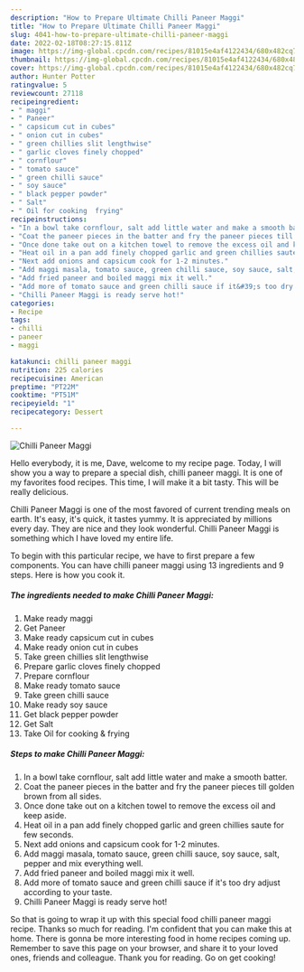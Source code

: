 ```yaml
---
description: "How to Prepare Ultimate Chilli Paneer Maggi"
title: "How to Prepare Ultimate Chilli Paneer Maggi"
slug: 4041-how-to-prepare-ultimate-chilli-paneer-maggi
date: 2022-02-18T08:27:15.811Z
image: https://img-global.cpcdn.com/recipes/81015e4af4122434/680x482cq70/chilli-paneer-maggi-recipe-main-photo.jpg
thumbnail: https://img-global.cpcdn.com/recipes/81015e4af4122434/680x482cq70/chilli-paneer-maggi-recipe-main-photo.jpg
cover: https://img-global.cpcdn.com/recipes/81015e4af4122434/680x482cq70/chilli-paneer-maggi-recipe-main-photo.jpg
author: Hunter Potter
ratingvalue: 5
reviewcount: 27118
recipeingredient:
- " maggi"
- " Paneer"
- " capsicum cut in cubes"
- " onion cut in cubes"
- " green chillies slit lengthwise"
- " garlic cloves finely chopped"
- " cornflour"
- " tomato sauce"
- " green chilli sauce"
- " soy sauce"
- " black pepper powder"
- " Salt"
- " Oil for cooking  frying"
recipeinstructions:
- "In a bowl take cornflour, salt add little water and make a smooth batter."
- "Coat the paneer pieces in the batter and fry the paneer pieces till golden brown from all sides."
- "Once done take out on a kitchen towel to remove the excess oil and keep aside."
- "Heat oil in a pan add finely chopped garlic and green chillies saute for few seconds."
- "Next add onions and capsicum cook for 1-2 minutes."
- "Add maggi masala, tomato sauce, green chilli sauce, soy sauce, salt, pepper and mix everything well."
- "Add fried paneer and boiled maggi mix it well."
- "Add more of tomato sauce and green chilli sauce if it&#39;s too dry adjust according to your taste."
- "Chilli Paneer Maggi is ready serve hot!"
categories:
- Recipe
tags:
- chilli
- paneer
- maggi

katakunci: chilli paneer maggi 
nutrition: 225 calories
recipecuisine: American
preptime: "PT22M"
cooktime: "PT51M"
recipeyield: "1"
recipecategory: Dessert

---
```



![Chilli Paneer Maggi](https://img-global.cpcdn.com/recipes/81015e4af4122434/680x482cq70/chilli-paneer-maggi-recipe-main-photo.jpg)

Hello everybody, it is me, Dave, welcome to my recipe page. Today, I will show you a way to prepare a special dish, chilli paneer maggi. It is one of my favorites food recipes. This time, I will make it a bit tasty. This will be really delicious.

Chilli Paneer Maggi is one of the most favored of current trending meals on earth. It's easy, it's quick, it tastes yummy. It is appreciated by millions every day. They are nice and they look wonderful. Chilli Paneer Maggi is something which I have loved my entire life.




To begin with this particular recipe, we have to first prepare a few components. You can have chilli paneer maggi using 13 ingredients and 9 steps. Here is how you cook it.

<!--inarticleads1-->

##### The ingredients needed to make Chilli Paneer Maggi:

1. Make ready  maggi
1. Get  Paneer
1. Make ready  capsicum cut in cubes
1. Make ready  onion cut in cubes
1. Take  green chillies slit lengthwise
1. Prepare  garlic cloves finely chopped
1. Prepare  cornflour
1. Make ready  tomato sauce
1. Take  green chilli sauce
1. Make ready  soy sauce
1. Get  black pepper powder
1. Get  Salt
1. Take  Oil for cooking &amp; frying




<!--inarticleads2-->

##### Steps to make Chilli Paneer Maggi:

1. In a bowl take cornflour, salt add little water and make a smooth batter.
1. Coat the paneer pieces in the batter and fry the paneer pieces till golden brown from all sides.
1. Once done take out on a kitchen towel to remove the excess oil and keep aside.
1. Heat oil in a pan add finely chopped garlic and green chillies saute for few seconds.
1. Next add onions and capsicum cook for 1-2 minutes.
1. Add maggi masala, tomato sauce, green chilli sauce, soy sauce, salt, pepper and mix everything well.
1. Add fried paneer and boiled maggi mix it well.
1. Add more of tomato sauce and green chilli sauce if it&#39;s too dry adjust according to your taste.
1. Chilli Paneer Maggi is ready serve hot!




So that is going to wrap it up with this special food chilli paneer maggi recipe. Thanks so much for reading. I'm confident that you can make this at home. There is gonna be more interesting food in home recipes coming up. Remember to save this page on your browser, and share it to your loved ones, friends and colleague. Thank you for reading. Go on get cooking!
